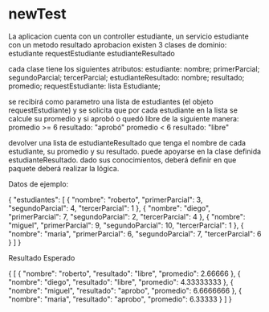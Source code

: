 ﻿# newTest

La aplicacion cuenta con un controller estudiante, un servicio estudiante con un metodo resultado aprobacion
existen 3 clases de dominio:
	estudiante
	requestEstudiante
	estudianteResultado

cada clase tiene los siguientes atributos:
	estudiante:
		nombre;
		primerParcial;
		segundoParcial;
		tercerParcial;
	estudianteResultado:
		nombre;
		resultado;
		promedio;
	requestEstudiante:
		lista Estudiante;

se recibirá como parametro una lista de estudiantes (el objeto requestEstudiante) y se solicita que por cada estudiante
en la lista se calcule su promedio y si aprobó o quedó libre de la siguiente manera:
	promedio >= 6 resultado: "aprobó"
	promedio < 6 resultado: "libre"

devolver una lista de estudianteResultado que tenga el nombre de cada estudiante, su promedio y su resultado.
puede apoyarse en la clase definida estudianteResultado.
dado sus conocimientos, deberá definir en que paquete deberá realizar la lógica.



Datos de ejemplo: 

{
  "estudiantes": [
    {
      "nombre": "roberto",
      "primerParcial": 3,
      "segundoParcial": 4,
      "tercerParcial": 1
    },
    {
      "nombre": "diego",
      "primerParcial": 7,
      "segundoParcial": 2,
      "tercerParcial": 4
    },
    {
      "nombre": "miguel",
      "primerParcial": 9,
      "segundoParcial": 10,
      "tercerParcial": 1
    },
    {
      "nombre": "maria",
      "primerParcial": 6,
      "segundoParcial": 7,
      "tercerParcial": 6
    }
  ]
}

Resultado Esperado

{
  [
    {
      "nombre": "roberto",
      "resultado": "libre",
      "promedio": 2.66666
    },
    {
      "nombre": "diego",
      "resultado": "libre",
      "promedio": 4.33333333
    },
    {
      "nombre": "miguel",
      "resultado": "aprobo",
      "promedio": 6.6666666
    },
    {
      "nombre": "maria",
      "resultado": "aprobo",
      "promedio": 6.33333
    }
  ]
}